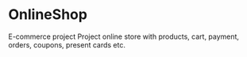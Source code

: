 # OnlineShop
E-commerce project
Project online store with products, cart, payment, orders, coupons, present cards etc.
